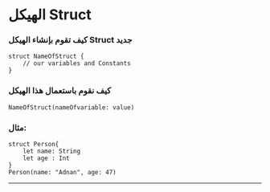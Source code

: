 # الهيكل Struct

### كيف تقوم بإنشاء الهيكل Struct جديد

```
struct NameOfStruct {
   	// our variables and Constants
}
```

### كيف نقوم باستعمال هذا الهيكل 

```
NameOfStruct(nameOfvariable: value)
```


### مثال:


```
struct Person{
    let name: String
    let age : Int
}
Person(name: "Adnan", age: 47)
```



---
